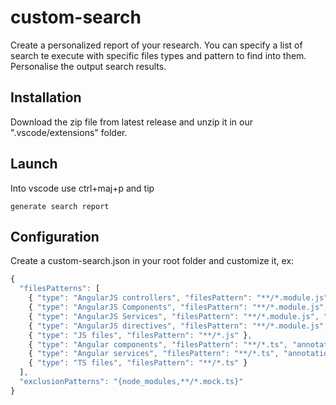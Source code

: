 # custom-search

Create a personalized report of your research. You can specify a list of search te execute with specific files types and pattern to find into them.
Personalise the output search results.

## Installation
Download the zip file from latest release and unzip it in our ".vscode/extensions" folder.

## Launch
Into vscode use ctrl+maj+p and tip

    generate search report

## Configuration

Create a custom-search.json in your root folder and customize it, ex:
```javascript
{
  "filesPatterns": [
    { "type": "AngularJS controllers", "filesPattern": "**/*.module.js", "annotationPattern": ".controller\\(" },
    { "type": "AngularJS Components", "filesPattern": "**/*.module.js", "annotationPattern": ".component\\(" },
    { "type": "AngularJS Services", "filesPattern": "**/*.module.js", "annotationPattern": ".service\\(|.factory\\(" },
    { "type": "AngularJS directives", "filesPattern": "**/*.module.js", "annotationPattern": ".directive\\(" },
    { "type": "JS files", "filesPattern": "**/*.js" },
    { "type": "Angular components", "filesPattern": "**/*.ts", "annotationPattern": "@Component\\(" },
    { "type": "Angular services", "filesPattern": "**/*.ts", "annotationPattern": "@Injectable\\(" },
    { "type": "TS files", "filesPattern": "**/*.ts" }
  ],
  "exclusionPatterns": "{node_modules,**/*.mock.ts}"
}
```

